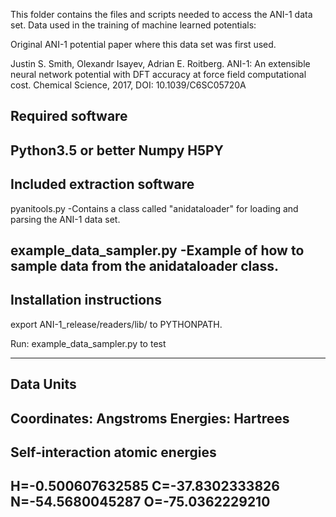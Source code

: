 This folder contains the files and scripts needed to access the ANI-1 data set. Data used in the training of machine learned potentials:

Original ANI-1 potential paper where this data set was first used.

Justin S. Smith, Olexandr Isayev, Adrian E. Roitberg. ANI-1: An extensible neural network potential with DFT accuracy at force field computational cost. Chemical Science, 2017, DOI: 10.1039/C6SC05720A 

Required software
---------------------------------------
Python3.5 or better
Numpy
H5PY
---------------------------------------

Included extraction software
---------------------------------------
pyanitools.py
	-Contains a class called 
	 "anidataloader" for loading
	 and parsing the ANI-1 data set.

example_data_sampler.py
	-Example of how to sample data
	from the anidataloader class.
---------------------------------------

Installation instructions
---------------------------------------

export ANI-1_release/readers/lib/ to PYTHONPATH.

Run: example_data_sampler.py to test

---------------------------------------

Data Units
---------------------------------------
Coordinates: Angstroms
Energies: Hartrees
---------------------------------------

Self-interaction atomic energies
---------------------------------------
H=-0.500607632585
C=-37.8302333826
N=-54.5680045287
O=-75.0362229210
---------------------------------------
